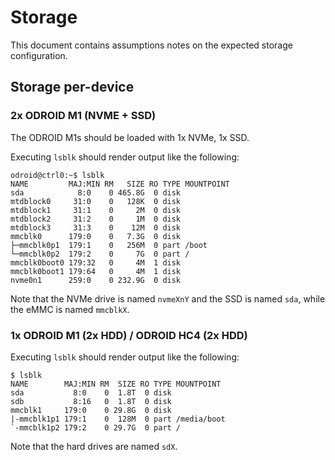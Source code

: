 # Storage

This document contains assumptions notes on the expected storage configuration.

## Storage per-device

### 2x ODROID M1 (NVME + SSD)

The ODROID M1s should be loaded with 1x NVMe, 1x SSD.

Executing `lsblk` should render output like the following:

```console
odroid@ctrl0:~$ lsblk
NAME         MAJ:MIN RM   SIZE RO TYPE MOUNTPOINT
sda            8:0    0 465.8G  0 disk
mtdblock0     31:0    0   128K  0 disk
mtdblock1     31:1    0     2M  0 disk
mtdblock2     31:2    0     1M  0 disk
mtdblock3     31:3    0    12M  0 disk
mmcblk0      179:0    0   7.3G  0 disk
├─mmcblk0p1  179:1    0   256M  0 part /boot
└─mmcblk0p2  179:2    0     7G  0 part /
mmcblk0boot0 179:32   0     4M  1 disk
mmcblk0boot1 179:64   0     4M  1 disk
nvme0n1      259:0    0 232.9G  0 disk
```

Note that the NVMe drive is named `nvmeXnY` and the SSD is named `sda`, while the eMMC is named `mmcblkX`.

### 1x ODROID M1 (2x HDD) / ODROID HC4 (2x HDD)

Executing `lsblk` should render output like the following:

```console
$ lsblk
NAME        MAJ:MIN RM  SIZE RO TYPE MOUNTPOINT
sda           8:0    0  1.8T  0 disk
sdb           8:16   0  1.8T  0 disk
mmcblk1     179:0    0 29.8G  0 disk
|-mmcblk1p1 179:1    0  128M  0 part /media/boot
`-mmcblk1p2 179:2    0 29.7G  0 part /
```

Note that the hard drives are named `sdX`.
